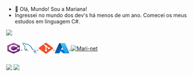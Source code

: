 - 👋 Olá, Mundo! Sou a Mariana!
- Ingressei no mundo dos dev's há menos de um ano. Comecei os meus estudos em linguagem C#.

<div>
<a href="https://github.com/marimillian">
<img height="180em" src="https://github-readme-stats.vercel.app/api?username=marimillian&theme=radical&show_icons=true">

  
</div>


<div style="display: inline_block"><br>
  <img align="center" alt="Mari-Csharp" height="30" width="40" src="https://raw.githubusercontent.com/devicons/devicon/master/icons/csharp/csharp-original.svg">
  <img align="center" alt="Mari-MySQL" height="30" width="40" src="https://raw.githubusercontent.com/devicons/devicon/master/icons/mysql/mysql-original.svg">  
  <img align="center" alt="Mari-Git" height="30" width="40" src="https://raw.githubusercontent.com/devicons/devicon/master/icons/git/git-original.svg">
  <img align="center" alt="Mari-Azure" height="30" width="40" src="https://raw.githubusercontent.com/devicons/devicon/master/icons/azure/azure-original.svg">
  <img align="center" alt="Mari-net" height="30" width="40" src="https://raw.githubusercontent.com/devicons/devicon/master/icons/net/net-original.svg">
</div>

 ##
 
<div> 
    <a href = "mailto:marianamillian@gmail.com"><img src="https://img.shields.io/badge/-Gmail-%23333?style=for-the-badge&logo=gmail&logoColor=white" target="_blank"></a>
  <a href="https://www.linkedin.com/in/mariana-millian" target="_blank"><img src="https://img.shields.io/badge/-LinkedIn-%230077B5?style=for-the-badge&logo=linkedin&logoColor=white" target="_blank"></a> 
  
</div>


<!---
marimillian/marimillian is a ✨ special ✨ repository because its `README.md` (this file) appears on your GitHub profile.
You can click the Preview link to take a look at your changes.
--->

